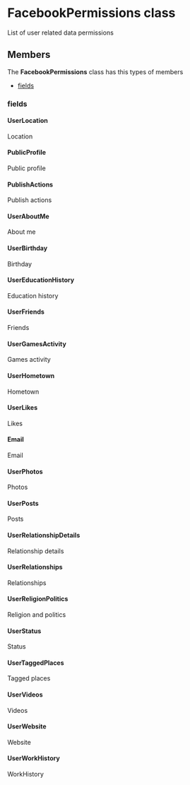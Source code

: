 
# FacebookPermissions class

List of user related data permissions

## Members

The **FacebookPermissions** class has this types of members

* [fields](#fields)

### fields

#### UserLocation

Location

#### PublicProfile

Public profile

#### PublishActions

Publish actions

#### UserAboutMe

About me

#### UserBirthday

Birthday

#### UserEducationHistory

Education history

#### UserFriends

Friends

#### UserGamesActivity

Games activity

#### UserHometown

Hometown

#### UserLikes

Likes

#### Email

Email

#### UserPhotos

Photos

#### UserPosts

Posts

#### UserRelationshipDetails

Relationship details

#### UserRelationships

Relationships

#### UserReligionPolitics

Religion and politics

#### UserStatus

Status

#### UserTaggedPlaces

Tagged places

#### UserVideos

Videos

#### UserWebsite

Website

#### UserWorkHistory

WorkHistory
